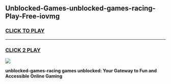 
## Unblocked-Games-unblocked-games-racing-Play-Free-iovmg
<h3>
<a href="https://premium76.site?title=unblocked-games-racing&ref=22A">CLICK TO PLAY</a></h3>
<hr>

<h3>
<a href="https://premium76.site?title=unblocked-games-racing&ref=22A">CLICK 2 PLAY</a>
  
</h3>

<a href="https://premium76.site?title=unblocked-games-racing&ref=22A"><img src="https://clearcache.store/games.png"></a>


**unblocked-games-racing games unblocked: Your Gateway to Fun and Accessible Online Gaming**
